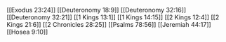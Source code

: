 [[Exodus 23:24]]
[[Deuteronomy 18:9]]
[[Deuteronomy 32:16]]
[[Deuteronomy 32:21]]
[[1 Kings 13:1]]
[[1 Kings 14:15]]
[[2 Kings 12:4]]
[[2 Kings 21:6]]
[[2 Chronicles 28:25]]
[[Psalms 78:56]]
[[Jeremiah 44:17]]
[[Hosea 9:10]]
